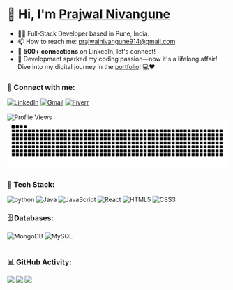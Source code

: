 <h1 align="left">👋 Hi, I'm <a href="https://www.linkedin.com/in/prajwal-nivangune/" target="_blank"> Prajwal Nivangune </a></h1>


- 👨‍💻 Full-Stack Developer based in Pune, India.
- 📫 How to reach me: [prajwalnivangune914@gmail.com](mailto:prajwalnivangune914@gmail.com)
- 🔗 **500+ connections** on LinkedIn, let's connect!
- 🚀 Development sparked my coding passion—now it's a lifelong affair! <br>Dive into my digital journey in the [portfolio](https://prajwal2431.github.io/portfolio_prajwal/)! 💻❤️

<h3 align="left">📲 Connect with me:</h3>
<div align="left">
  <a href="https://www.linkedin.com/in/prajwal-nivangune/"><img alt="LinkedIn" src="https://img.shields.io/badge/linkedin-%230077B5.svg?style=for-the-badge&logo=linkedin&logoColor=white"/></a>
  <a href="mailto:prajwalnivangune914@gmail.com"><img alt="Gmail" src="https://img.shields.io/badge/Gmail-D14836?style=for-the-badge&logo=gmail&logoColor=white"/></a>
  <a href="https://www.fiverr.com/s/qDPj7lg" target="_blank"><img alt="Fiverr" src="https://img.shields.io/badge/Fiverr-%2300B22D.svg?style=for-the-badge&logo=fiverr&logoColor=white"/></a>
</div>
<br>
<img src="https://komarev.com/ghpvc/?username=prajwal2431&style=flat-square&color=blue" alt="Profile Views" />

<img src="https://raw.githubusercontent.com/prajwal2431/prajwal2431/output/snake.svg" alt="Snake animation"/>


<h3 align="left">🚀 Tech Stack:</h3>
<div align="left">
<img alt="python" src="https://img.shields.io/badge/python-%23777BB.svg?style=for-the-badge&logo=python&logoColor=white"/>
<img alt="Java" src="https://img.shields.io/badge/Java-38B2AC?style=for-the-badge&logo=java&logoColor=white"/>
<img alt="JavaScript" src="https://img.shields.io/badge/javascript-%23323330.svg?style=for-the-badge&logo=javascript&logoColor=%23F7DF1E"/>
<img alt="React" src="https://img.shields.io/badge/react-%2320232a.svg?style=for-the-badge&logo=react&logoColor=%2361DAFB"/>
<img alt="HTML5" src="https://img.shields.io/badge/html5-%23E34F26.svg?style=for-the-badge&logo=html5&logoColor=white"/>
<img alt="CSS3" src="https://img.shields.io/badge/css3-%231572B6.svg?style=for-the-badge&logo=css3&logoColor=white"/> 
</div>


<h3 align="left">🗄️ Databases:</h3>
<div align="left">
  <img alt="MongoDB" src ="https://img.shields.io/badge/MongoDB-4EA94B?style=for-the-badge&logo=mongodb&logoColor=white"/>
  <img alt="MySQL" src="https://img.shields.io/badge/mysql-%2300f.svg?style=for-the-badge&logo=mysql&logoColor=white"/>
</div><br/>

<h3 align="left">📊 GitHub Activity:</h3>
<img src ="https://github-readme-stats.vercel.app/api?username=prajwal2431&theme=radical&show_icons=true&hide_border=false&count_private=true">
<img src= "https://github-readme-streak-stats.herokuapp.com/?user=prajwal2431&theme=radical&hide_border=false">
<img src= "https://github-readme-stats.vercel.app/api/top-langs/?username=prajwal2431&theme=radical&show_icons=true&hide_border=false&layout=compact">
